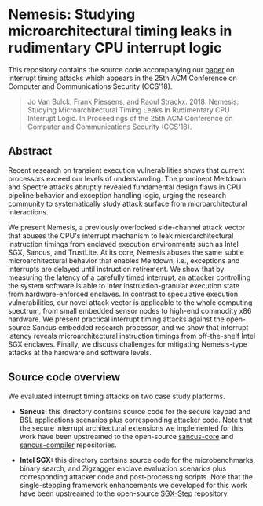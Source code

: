 # Nemesis: Studying microarchitectural timing leaks in rudimentary CPU interrupt logic

This repository contains the source code accompanying our
[paper](https://people.cs.kuleuven.be/~jo.vanbulck/ccs18.pdf)
on interrupt timing attacks which appears in the 
25th ACM Conference on Computer and Communications Security (CCS'18).

> Jo Van Bulck, Frank Piessens, and Raoul Strackx. 2018. Nemesis: Studying
> Microarchitectural Timing Leaks in Rudimentary CPU Interrupt Logic. In
> Proceedings of the 25th ACM Conference on Computer and Communications
> Security (CCS'18).

## Abstract

Recent research on transient execution vulnerabilities shows that current
processors exceed our levels of understanding. The prominent Meltdown and
Spectre attacks abruptly revealed fundamental design flaws in CPU pipeline
behavior and exception handling logic, urging the research community to
systematically study attack surface from microarchitectural interactions.

We present Nemesis, a previously overlooked side-channel attack vector that
abuses the CPU's interrupt mechanism to leak microarchitectural instruction
timings from enclaved execution environments such as Intel SGX, Sancus, and
TrustLite. At its core, Nemesis abuses the same subtle microarchitectural
behavior that enables Meltdown, i.e., exceptions and interrupts are delayed
until instruction retirement. We show that by measuring the latency of a
carefully timed interrupt, an attacker controlling the system software is able
to infer instruction-granular execution state from hardware-enforced enclaves.
In contrast to speculative execution vulnerabilities, our novel attack vector
is applicable to the whole computing spectrum, from small embedded sensor nodes
to high-end commodity x86 hardware. We present practical interrupt timing
attacks against the open-source Sancus embedded research processor, and we show
that interrupt latency reveals microarchitectural instruction timings from
off-the-shelf Intel SGX enclaves. Finally, we discuss challenges for
mitigating Nemesis-type attacks at the hardware and software levels.

## Source code overview

We evaluated interrupt timing attacks on two case study platforms.

- **Sancus:** this directory contains source code for the secure keypad and BSL
  applications scenarios plus corresponding attacker code. Note that the secure
  interrupt architectural extensions we implemented for this work have been
  upstreamed to the open-source
  [sancus-core](https://github.com/sancus-pma/sancus-core) and
  [sancus-compiler](https://github.com/sancus-pma/sancus-compiler) repositories.

- **Intel SGX:** this directory contains source code for the microbenchmarks,
  binary search, and Zigzagger enclave evaluation scenarios plus corresponding
  attacker code and post-processing scripts. Note that the single-stepping
  framework enhancements we developed for this work have been upstreamed to the
  open-source [SGX-Step](https://github.com/jovanbulck/sgx-step) repository.

